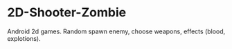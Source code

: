 # 2D-Shooter-Zombie
Android 2d games. Random spawn enemy, choose weapons, effects (blood, explotions).
